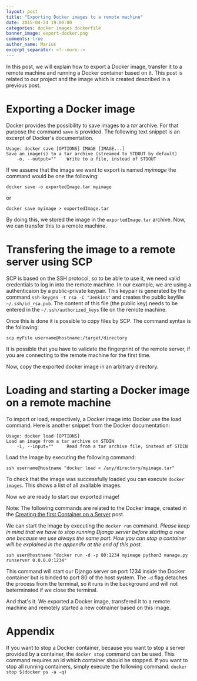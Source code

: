 ```yaml
---
layout: post
title: "Exporting Docker images to a remote machine"
date: 2015-04-24 19:00:00
categories: docker images dockerfile
banner_image: export-docker.png
comments: true
author_name: Marius
excerpt_separator: <!--more-->
---
```


In this post, we will explain how to export a Docker image, transfer it to a remote machine and running a Docker container based on it. This post is related to
our project and the image which is created described in a previous post.

<!--more-->

# Exporting a Docker image

Docker provides the possibility to save images to a *tar* archive. For that purpose the command `save` is provided. The following text snippet is an excerpt of Docker's documentation.

    Usage: docker save [OPTIONS] IMAGE [IMAGE...]
    Save an image(s) to a tar archive (streamed to STDOUT by default)
        -o, --output=""    Write to a file, instead of STDOUT
         
If we assume that the image we want to export is named *myimage* the command would be one the following:

  	docker save -o exportedImage.tar myimage

or

   	docker save myimage > exportedImage.tar

By doing this, we stored the image in the `exportedImage.tar` archive. Now, we can transfer this to a remote machine.

# Transfering the image to a remote server using SCP

SCP is based on the SSH protocol, so to be able to use it, we need valid credentials to log in into the remote machine. In our example, we are using a authenticaion by a public-private keypair. This keypair is generated by the command `ssh-keygen -t rsa -C "Jenkins"` and creates the public keyfile `~/.ssh/id_rsa.pub`. The content of this file (the public key) needs to be entered in the `~/.ssh/authorized_keys` file on the remote machine.

Once this is done it is possible to copy files by SCP. The command syntax is the following:
   
    scp myFile username@hostname:/target/directory

It is possible that you have to validate the fingerprint of the remote server, if you are connecting to the remote machine for the first time.

Now, copy the exported docker image in an arbitrary directory.

# Loading and starting a Docker image on a remote machine

To import or load, respectively, a Docker image into Docker use the load command. Here is another snippet from the Docker documentation:

    Usage: docker load [OPTIONS]
    Load an image from a tar archive on STDIN
        -i, --input=""     Read from a tar archive file, instead of STDIN

Load the image by executing the following command:

    ssh username@hostname "docker load < /any/directory/myimage.tar"

To check that the image was successfully loaded you can execute `docker images`. This shows a list of all available images.

Now we are ready to start our exported image!

Note: The following commands are related to the Docker image, created in the [Creating the first Container on a Server](http://learning-continuous-deployment.github.io/jenkins/container/dockerfile/2015/04/24/creating-the-first-container/) post.

We can start the image by executing the `docker run` command. *Please keep in mind that we have to stop running Django server before starting a new one because we use always the same port. How you can stop a container will be explained in the appendix at the end of this post.* 

    ssh user@hostname "docker run -d -p 80:1234 myimage python3 manage.py runserver 0.0.0.0:1234"
    
This command will start our Django server on port 1234 inside the Docker container but is binded to port 80 of the host system. The `-d` flag detaches the process from the terminal, so it runs in the background and will not beterminated if we close the terminal.

And that's it. We exported a Docker image, transfered it to a remote machine and remotely started a new cotnainer based on this image.

# Appendix

If you want to stop a Docker container, because you want to stop a server provided by a container, the `docker stop` command can be used. This command requires an id which container should be stopped. If you want to stop all running containers, simply execute the following command: `docker stop $(docker ps -a -q)`